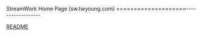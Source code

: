 StreamWork Home Page  (sw.twyoung.com)
====================------------------


[README](https://github.com/tyoung3/sw)
